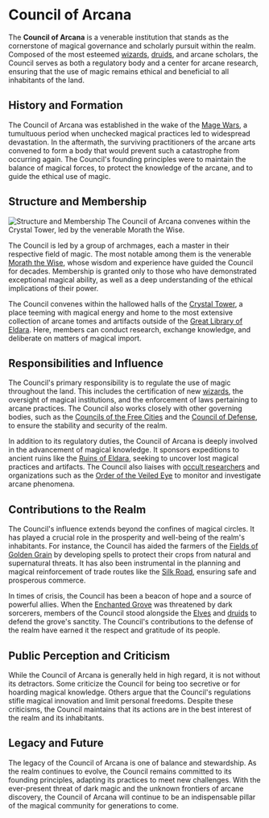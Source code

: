 # Council of Arcana

The **Council of Arcana** is a venerable institution that stands as the cornerstone of magical governance and scholarly pursuit within the realm. Composed of the most esteemed [wizards](Wizards.md), [druids](Druids.md), and arcane scholars, the Council serves as both a regulatory body and a center for arcane research, ensuring that the use of magic remains ethical and beneficial to all inhabitants of the land.

## History and Formation

The Council of Arcana was established in the wake of the [Mage Wars](Mage%20Wars.md), a tumultuous period when unchecked magical practices led to widespread devastation. In the aftermath, the surviving practitioners of the arcane arts convened to form a body that would prevent such a catastrophe from occurring again. The Council's founding principles were to maintain the balance of magical forces, to protect the knowledge of the arcane, and to guide the ethical use of magic.

## Structure and Membership

![Structure and Membership](../../images/Council%20of%20Arcana_S_Structure%20and%20Membership.png)
The Council of Arcana convenes within the Crystal Tower, led by the venerable Morath the Wise.

The Council is led by a group of archmages, each a master in their respective field of magic. The most notable among them is the venerable [Morath the Wise](Morath%20the%20Wise.md), whose wisdom and experience have guided the Council for decades. Membership is granted only to those who have demonstrated exceptional magical ability, as well as a deep understanding of the ethical implications of their power.

The Council convenes within the hallowed halls of the [Crystal Tower](Crystal%20Tower.md), a place teeming with magical energy and home to the most extensive collection of arcane tomes and artifacts outside of the [Great Library of Eldara](Great%20Library%20of%20Eldara.md). Here, members can conduct research, exchange knowledge, and deliberate on matters of magical import.

## Responsibilities and Influence

The Council's primary responsibility is to regulate the use of magic throughout the land. This includes the certification of new [wizards](Wizards.md), the oversight of magical institutions, and the enforcement of laws pertaining to arcane practices. The Council also works closely with other governing bodies, such as the [Councils of the Free Cities](Councils%20of%20the%20Free%20Cities.md) and the [Council of Defense](Council%20of%20Defense.md), to ensure the stability and security of the realm.

In addition to its regulatory duties, the Council of Arcana is deeply involved in the advancement of magical knowledge. It sponsors expeditions to ancient ruins like the [Ruins of Eldara](Ruins%20of%20Eldara.md), seeking to uncover lost magical practices and artifacts. The Council also liaises with [occult researchers](Occult%20Researchers.md) and organizations such as the [Order of the Veiled Eye](Order%20of%20the%20Veiled%20Eye.md) to monitor and investigate arcane phenomena.

## Contributions to the Realm

The Council's influence extends beyond the confines of magical circles. It has played a crucial role in the prosperity and well-being of the realm's inhabitants. For instance, the Council has aided the farmers of the [Fields of Golden Grain](Fields%20of%20Golden%20Grain.md) by developing spells to protect their crops from natural and supernatural threats. It has also been instrumental in the planning and magical reinforcement of trade routes like the [Silk Road](Silk%20Road.md), ensuring safe and prosperous commerce.

In times of crisis, the Council has been a beacon of hope and a source of powerful allies. When the [Enchanted Grove](Enchanted%20Grove.md) was threatened by dark sorcerers, members of the Council stood alongside the [Elves](Elves.md) and [druids](Druids.md) to defend the grove's sanctity. The Council's contributions to the defense of the realm have earned it the respect and gratitude of its people.

## Public Perception and Criticism

While the Council of Arcana is generally held in high regard, it is not without its detractors. Some criticize the Council for being too secretive or for hoarding magical knowledge. Others argue that the Council's regulations stifle magical innovation and limit personal freedoms. Despite these criticisms, the Council maintains that its actions are in the best interest of the realm and its inhabitants.

## Legacy and Future

The legacy of the Council of Arcana is one of balance and stewardship. As the realm continues to evolve, the Council remains committed to its founding principles, adapting its practices to meet new challenges. With the ever-present threat of dark magic and the unknown frontiers of arcane discovery, the Council of Arcana will continue to be an indispensable pillar of the magical community for generations to come.